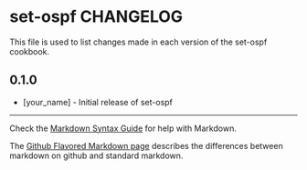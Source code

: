 set-ospf CHANGELOG
==================

This file is used to list changes made in each version of the set-ospf cookbook.

0.1.0
-----
- [your_name] - Initial release of set-ospf

- - -
Check the [Markdown Syntax Guide](http://daringfireball.net/projects/markdown/syntax) for help with Markdown.

The [Github Flavored Markdown page](http://github.github.com/github-flavored-markdown/) describes the differences between markdown on github and standard markdown.
